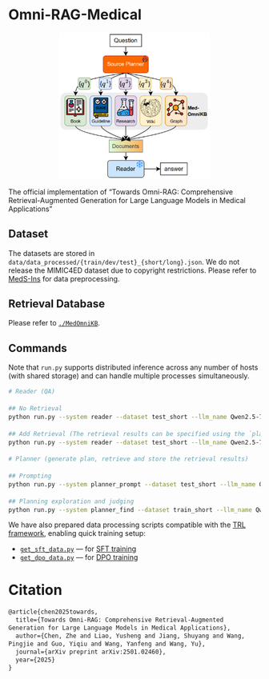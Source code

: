 # Omni-RAG-Medical
<div align="center">
  <p>
      <img width="60%" src="./figures/diagram.png" alt=""></a>
  </p>
</div>

The official implementation of “Towards Omni-RAG: Comprehensive Retrieval-Augmented Generation for Large Language Models in Medical Applications”  

## Dataset

The datasets are stored in `data/data_processed/{train/dev/test}_{short/long}.json`. We do not release the MIMIC4ED dataset due to copyright restrictions. Please refer to [MedS-Ins](https://github.com/MAGIC-AI4Med/MedS-Ins/tree/185cfc04a27023983e48b357a6f2fd525049b9af/data_preparing) for data preprocessing.

## Retrieval Database

Please refer to [`./MedOmniKB`](./MedOmniKB).

## Commands

Note that `run.py` supports distributed inference across any number of hosts (with shared storage) and can handle multiple processes simultaneously. 

```bash
# Reader (QA)

## No Retrieval
python run.py --system reader --dataset test_short --llm_name Qwen2.5-7B-Instruct

## Add Retrieval (The retrieval results can be specified using the `plan_name` parameter.)
python run.py --system reader --dataset test_short --llm_name Qwen2.5-7B-Instruct --plan_name system=planner_prompt,dataset=test_short,llm_name=Qwen2.5-7B,plan_name=,debug=False

# Planner (generate plan, retrieve and store the retrieval results)

## Prompting
python run.py --system planner_prompt --dataset test_short --llm_name Qwen2.5-7B-Instruct

## Planning exploration and judging
python run.py --system planner_find --dataset train_short --llm_name Qwen2.5-72B-Instruct-AWQ
```

We have also prepared data processing scripts compatible with the [TRL framework](https://github.com/huggingface/trl ), enabling quick training setup:  
- [`get_sft_data.py`](./utils/get_sft_data.py) — for [SFT training](https://github.com/huggingface/trl/blob/c13de6f9c0af41a01f16d09c2d0888021ca115e1/trl/scripts/sft.py )  
- [`get_dpo_data.py`](./utils/get_sft_data.py) — for [DPO training](https://github.com/huggingface/trl/blob/c13de6f9c0af41a01f16d09c2d0888021ca115e1/trl/scripts/dpo.py )  


# Citation

```
@article{chen2025towards,
  title={Towards Omni-RAG: Comprehensive Retrieval-Augmented Generation for Large Language Models in Medical Applications},
  author={Chen, Zhe and Liao, Yusheng and Jiang, Shuyang and Wang, Pingjie and Guo, Yiqiu and Wang, Yanfeng and Wang, Yu},
  journal={arXiv preprint arXiv:2501.02460},
  year={2025}
}
```


